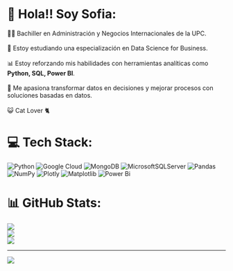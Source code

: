 # 💫  Hola!! Soy Sofia:
👩‍🎓 Bachiller en Administración y Negocios Internacionales de la UPC.<br/><br>🎯 Estoy estudiando una especialización en Data Science for Business.<br/><br>📊 Estoy reforzando mis habilidades con herramientas analíticas como **Python, SQL, Power BI**.<br/><br>🚀 Me apasiona transformar datos en decisiones y mejorar procesos con soluciones basadas en datos.<br/> <br>😺 Cat Lover 🐈<br/>


# 💻 Tech Stack:
![Python](https://img.shields.io/badge/python-3670A0?style=for-the-badge&logo=python&logoColor=ffdd54) ![Google Cloud](https://img.shields.io/badge/GoogleCloud-%234285F4.svg?style=for-the-badge&logo=google-cloud&logoColor=white) ![MongoDB](https://img.shields.io/badge/MongoDB-%234ea94b.svg?style=for-the-badge&logo=mongodb&logoColor=white) ![MicrosoftSQLServer](https://img.shields.io/badge/Microsoft%20SQL%20Server-CC2927?style=for-the-badge&logo=microsoft%20sql%20server&logoColor=white) ![Pandas](https://img.shields.io/badge/pandas-%23150458.svg?style=for-the-badge&logo=pandas&logoColor=white) ![NumPy](https://img.shields.io/badge/numpy-%23013243.svg?style=for-the-badge&logo=numpy&logoColor=white) ![Plotly](https://img.shields.io/badge/Plotly-%233F4F75.svg?style=for-the-badge&logo=plotly&logoColor=white) ![Matplotlib](https://img.shields.io/badge/Matplotlib-%23ffffff.svg?style=for-the-badge&logo=Matplotlib&logoColor=black) ![Power Bi](https://img.shields.io/badge/power_bi-F2C811?style=for-the-badge&logo=powerbi&logoColor=black)
# 📊 GitHub Stats:
![](https://github-readme-stats.vercel.app/api?username=SofiaGR20&theme=merko&hide_border=false&include_all_commits=false&count_private=false)<br/>
![](https://nirzak-streak-stats.vercel.app/?user=SofiaGR20&theme=merko&hide_border=false)<br/>
![](https://github-readme-stats.vercel.app/api/top-langs/?username=SofiaGR20&theme=merko&hide_border=false&include_all_commits=false&count_private=false&layout=compact)

---
[![](https://visitcount.itsvg.in/api?id=SofiaGR20&icon=0&color=0)](https://visitcount.itsvg.in)

<!-- Proudly created with GPRM ( https://gprm.itsvg.in ) -->
